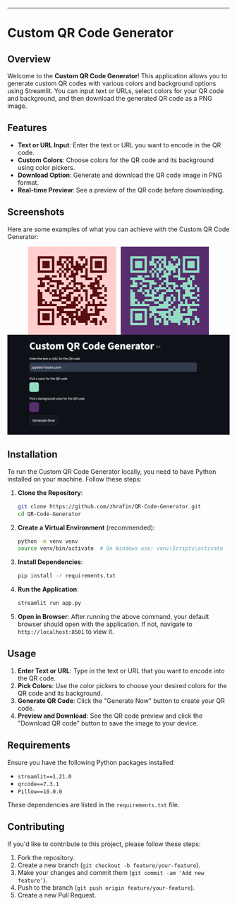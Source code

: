 
---

# Custom QR Code Generator

## Overview

Welcome to the **Custom QR Code Generator**! This application allows you to generate custom QR codes with various colors and background options using Streamlit. You can input text or URLs, select colors for your QR code and background, and then download the generated QR code as a PNG image.

## Features

- **Text or URL Input**: Enter the text or URL you want to encode in the QR code.
- **Custom Colors**: Choose colors for the QR code and its background using color pickers.
- **Download Option**: Generate and download the QR code image in PNG format.
- **Real-time Preview**: See a preview of the QR code before downloading.

## Screenshots

Here are some examples of what you can achieve with the Custom QR Code Generator:

<div style="display: flex; gap: 10px; justify-content: center;">
 
<img src="assets/custom_qr_code (1).png" alt="GUI Screenshot 6" width="200" />
<img src="assets/custom_qr_code (2).png" alt="GUI Screenshot 6" width="200" />
 
</div>

<img src="assets/Screenshot_1.png" alt="GUI Screenshot 6" width="700" />

## Installation

To run the Custom QR Code Generator locally, you need to have Python installed on your machine. Follow these steps:

1. **Clone the Repository**:

   ```bash
   git clone https://github.com/zhrafin/QR-Code-Generator.git
   cd QR-Code-Generator
   ```

2. **Create a Virtual Environment** (recommended):

   ```bash
   python -m venv venv
   source venv/bin/activate  # On Windows use: venv\Scripts\activate
   ```

3. **Install Dependencies**:

   ```bash
   pip install -r requirements.txt
   ```

4. **Run the Application**:

   ```bash
   streamlit run app.py
   ```

5. **Open in Browser**: After running the above command, your default browser should open with the application. If not, navigate to `http://localhost:8501` to view it.

## Usage

1. **Enter Text or URL**: Type in the text or URL that you want to encode into the QR code.
2. **Pick Colors**: Use the color pickers to choose your desired colors for the QR code and its background.
3. **Generate QR Code**: Click the "Generate Now" button to create your QR code.
4. **Preview and Download**: See the QR code preview and click the "Download QR code" button to save the image to your device.

## Requirements

Ensure you have the following Python packages installed:

- `streamlit==1.21.0`
- `qrcode==7.3.1`
- `Pillow==10.0.0`

These dependencies are listed in the `requirements.txt` file.

## Contributing

If you'd like to contribute to this project, please follow these steps:

1. Fork the repository.
2. Create a new branch (`git checkout -b feature/your-feature`).
3. Make your changes and commit them (`git commit -am 'Add new feature'`).
4. Push to the branch (`git push origin feature/your-feature`).
5. Create a new Pull Request.
